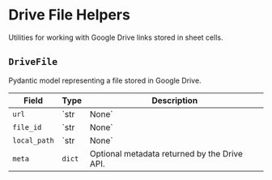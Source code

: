 # Drive File Helpers

Utilities for working with Google Drive links stored in sheet cells.



## `DriveFile`
Pydantic model representing a file stored in Google Drive.

| Field | Type | Description |
| --- | --- | --- |
| `url` | `str | None` | Original value from the cell. Supports `=IMAGE()` formulas. |
| `file_id` | `str | None` | Extracted Drive file identifier. |
| `local_path` | `str | None` | Path where the file was downloaded. |
| `meta` | `dict` | Optional metadata returned by the Drive API. |
